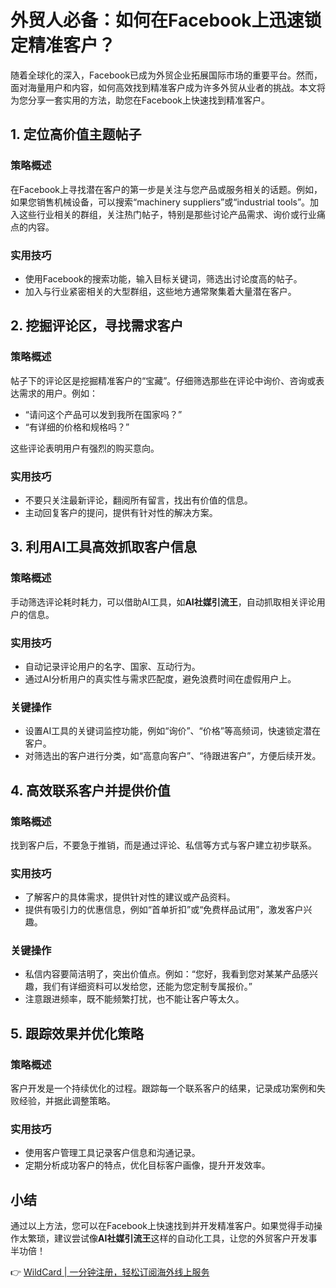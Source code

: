 # 外贸人必备：如何在Facebook上迅速锁定精准客户？

随着全球化的深入，Facebook已成为外贸企业拓展国际市场的重要平台。然而，面对海量用户和内容，如何高效找到精准客户成为许多外贸从业者的挑战。本文将为您分享一套实用的方法，助您在Facebook上快速找到精准客户。

## 1. 定位高价值主题帖子

### 策略概述
在Facebook上寻找潜在客户的第一步是关注与您产品或服务相关的话题。例如，如果您销售机械设备，可以搜索“machinery suppliers”或“industrial tools”。加入这些行业相关的群组，关注热门帖子，特别是那些讨论产品需求、询价或行业痛点的内容。

### 实用技巧
- 使用Facebook的搜索功能，输入目标关键词，筛选出讨论度高的帖子。
- 加入与行业紧密相关的大型群组，这些地方通常聚集着大量潜在客户。

## 2. 挖掘评论区，寻找需求客户

### 策略概述
帖子下的评论区是挖掘精准客户的“宝藏”。仔细筛选那些在评论中询价、咨询或表达需求的用户。例如：
- “请问这个产品可以发到我所在国家吗？”
- “有详细的价格和规格吗？”

这些评论表明用户有强烈的购买意向。

### 实用技巧
- 不要只关注最新评论，翻阅所有留言，找出有价值的信息。
- 主动回复客户的提问，提供有针对性的解决方案。

## 3. 利用AI工具高效抓取客户信息

### 策略概述
手动筛选评论耗时耗力，可以借助AI工具，如**AI社媒引流王**，自动抓取相关评论用户的信息。

### 实用技巧
- 自动记录评论用户的名字、国家、互动行为。
- 通过AI分析用户的真实性与需求匹配度，避免浪费时间在虚假用户上。

### 关键操作
- 设置AI工具的关键词监控功能，例如“询价”、“价格”等高频词，快速锁定潜在客户。
- 对筛选出的客户进行分类，如“高意向客户”、“待跟进客户”，方便后续开发。

## 4. 高效联系客户并提供价值

### 策略概述
找到客户后，不要急于推销，而是通过评论、私信等方式与客户建立初步联系。

### 实用技巧
- 了解客户的具体需求，提供针对性的建议或产品资料。
- 提供有吸引力的优惠信息，例如“首单折扣”或“免费样品试用”，激发客户兴趣。

### 关键操作
- 私信内容要简洁明了，突出价值点。例如：“您好，我看到您对某某产品感兴趣，我们有详细资料可以发给您，还能为您定制专属报价。”
- 注意跟进频率，既不能频繁打扰，也不能让客户等太久。

## 5. 跟踪效果并优化策略

### 策略概述
客户开发是一个持续优化的过程。跟踪每一个联系客户的结果，记录成功案例和失败经验，并据此调整策略。

### 实用技巧
- 使用客户管理工具记录客户信息和沟通记录。
- 定期分析成功客户的特点，优化目标客户画像，提升开发效率。

## 小结
通过以上方法，您可以在Facebook上快速找到并开发精准客户。如果觉得手动操作太繁琐，建议尝试像**AI社媒引流王**这样的自动化工具，让您的外贸客户开发事半功倍！

👉 [WildCard | 一分钟注册，轻松订阅海外线上服务](https://bbtdd.com/WildCard)